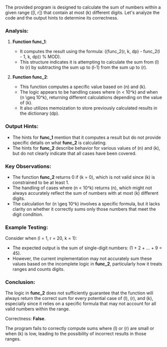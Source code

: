 The provided program is designed to calculate the sum of numbers within a given range \([l, r]\) that contain at most \(k\) different digits. Let's analyze the code and the output hints to determine its correctness.

### Analysis:

1. **Function func_1**:
   - It computes the result using the formula: \((func_2(r, k, dp) - func_2(l - 1, k, dp)) \% MOD\).
   - This structure indicates it is attempting to calculate the sum from \(l\) to \(r\) by subtracting the sum up to \(l-1\) from the sum up to \(r\).

2. **Function func_2**:
   - This function computes a specific value based on \(n\) and \(k\).
   - The logic appears to be handling cases where \(n < 10^k\) and when \(n \geq 10^k\), returning different calculations depending on the value of \(k\).
   - It also utilizes memoization to store previously calculated results in the dictionary \(dp\).

### Output Hints:
- The hints for **func_1** mention that it computes a result but do not provide specific details on what **func_2** is calculating.
- The hints for **func_2** describe behavior for various values of \(n\) and \(k\), but do not clearly indicate that all cases have been covered.

### Key Observations:
- The function **func_2** returns 0 if \(k = 0\), which is not valid since \(k\) is constrained to be at least 1.
- The handling of cases where \(n < 10^k\) returns \(n\), which might not always accurately reflect the sum of numbers with at most \(k\) different digits.
- The calculation for \(n \geq 10^k\) involves a specific formula, but it lacks clarity on whether it correctly sums only those numbers that meet the digit condition.

### Example Testing:
Consider when \(l = 1, r = 20, k = 1\):
- The expected output is the sum of single-digit numbers: \(1 + 2 + ... + 9 = 45\).
- However, the current implementation may not accurately sum these values based on the incomplete logic in **func_2**, particularly how it treats ranges and counts digits.

### Conclusion:
The logic in **func_2** does not sufficiently guarantee that the function will always return the correct sum for every potential case of \(l\), \(r\), and \(k\), especially since it relies on a specific formula that may not account for all valid numbers within the range.

Correctness: **False**. 

The program fails to correctly compute sums where \(l\) or \(r\) are small or when \(k\) is low, leading to the possibility of incorrect results in those ranges.